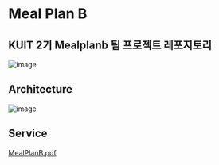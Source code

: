 # Meal Plan B

## KUIT 2기 Mealplanb 팀 프로젝트 레포지토리
![image](https://github.com/KUIT2-MealplanB/mealplanb_android/assets/128110758/461e814b-76fe-4bd8-a9f6-eb445fe40ade)

## Architecture
![image](https://github.com/KUIT2-MealplanB/mealplanb_android/assets/128110758/3f09b964-8d6c-4ea8-8a85-ac3303fb1c01)

## Service
[MealPlanB.pdf](https://github.com/KUIT2-MealplanB/mealplanb_android/files/14547113/MealPlanB.pdf)
